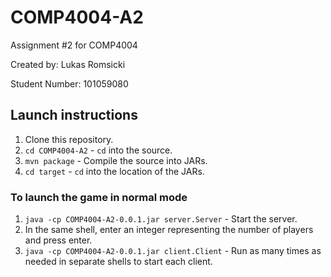 # COMP4004-A2
Assignment #2 for COMP4004

Created by: Lukas Romsicki

Student Number: 101059080

## Launch instructions
1. Clone this repository.
1. ```cd COMP4004-A2``` - `cd` into the source.
1. ```mvn package``` - Compile the source into JARs.
1. ```cd target``` - `cd` into the location of the JARs.

### To launch the game in normal mode
1. ```java -cp COMP4004-A2-0.0.1.jar server.Server``` - Start the server.
1. In the same shell, enter an integer representing the number of players and press enter.
1. ```java -cp COMP4004-A2-0.0.1.jar client.Client``` - Run as many times as needed in separate shells to start each client.

